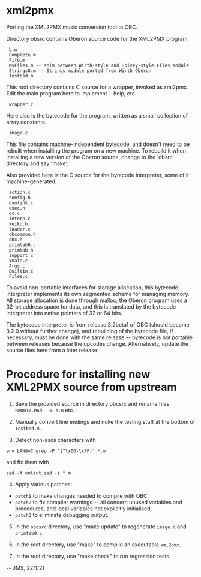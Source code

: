 # xml2pmx
Porting the XML2PMX music conversion tool to OBC.

Directory obsrc contains Oberon source code for the XML2PMX program

     b.m
     Complete.m
     Fifo.m
     MyFiles.m -- shim between Wirth-style and Spivey-style Files module
     Strings0.m -- Strings module ported from Wirth Oberon
     Testbed.m

This root directory contains C source for a wrapper, invoked as xml2pmx.
Edit the main program here to implement --help, etc.

     wrapper.c

Here also is the bytecode for the program, written as a small collection
of array constants.

     image.c

This file contains machine-independent bytecode, and doesn't need to
be rebuilt when installing the program on a new machine.  To rebuild
it when installing a new version of the Oberon source, change to the
'obsrc' directory and say 'make'.

Also provided here is the C source for the bytecode interpreter, some
of it machine-generated.

     action.c
     config.h
     dynlink.c
     exec.h
     gc.c
     interp.c
     keiko.h
     loader.c
     obcommon.h
     obx.h
     primtab0.c
     primtab.h
     support.c
     xmain.c
     Args.c
     Builtin.c
     Files.c

To avoid non-portable interfaces for storage allocation, this bytecode
interpreter implements its own segmented scheme for managing memory.
All storage allocation is done through malloc; the Oberon program uses
a 32-bit address space for data, and this is translated by the
bytecode interpreter into native pointers of 32 or 64 bits.

The bytecode interpreter is from release 3.2beta1 of OBC (should
become 3.2.0 without further change), and rebuilding of the bytecode
file, if necessary, must be done with the same release -- bytecode is
not portable between releases because the opcodes change.
Alternatively, update the source files here from a later release.

Procedure for installing new XML2PMX source from upstream
=========================================================

1. Save the provided source in directory obcsrc
and rename files `BWO016.Mod --> b.m` etc.

2. Manually convert line endings and nuke the testing stuff at the
bottom of `Testbed.m`.

3. Detect non-ascii characters with
````
env LANG=C grep -P '[^\x00-\x7F]' *.m
````
and fix them with
````
sed -f umlaut.sed -i *.m
````
4. Apply various patches:
* `patch1` to make changes needed to compile with OBC.
* `patch2` to fix compiler warnings -- all concern unused variables
and procedures, and local variables not explicitly initialised.
* `patch3` to eliminate debugging output.

5. In the `obcsrc` directory, use "make update" to regenerate
`image.c` and `primtab0.c`.

6. In the root directory, use "make" to compile an executable `xml2pmx`.

7. In the root directory, use "make check" to run regression tests.

-- JMS, 22/1/21

